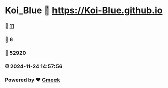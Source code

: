 # Koi_Blue :link: https://Koi-Blue.github.io 
### :page_facing_up: [11](https://Koi-Blue.github.io/tag.html) 
### :speech_balloon: 6 
### :hibiscus: 52920 
### :alarm_clock: 2024-11-24 14:57:56 
### Powered by :heart: [Gmeek](https://github.com/Meekdai/Gmeek)
